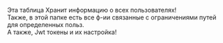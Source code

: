 Эта таблица Хранит информацию о всех пользователях!
<br>
Также, в этой папке есть все ф-ии связанные с ограничениями путей для определенных польз.
<br>
А также, Jwt токены и их настройка!
